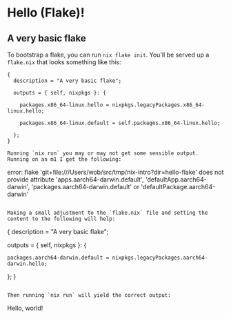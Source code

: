 # Hello (Flake)!

## A very basic flake

To bootstrap a flake, you can run `nix flake init`.  You'll be served
up a `flake.nix` that looks something like this:

```
{
  description = "A very basic flake";

  outputs = { self, nixpkgs }: {

    packages.x86_64-linux.hello = nixpkgs.legacyPackages.x86_64-linux.hello;

    packages.x86_64-linux.default = self.packages.x86_64-linux.hello;

  };
}

Running `nix run` you may or may not get some sensible output.  Running on an m1 I get the following:

```
error: flake 'git+file:///Users/wob/src/tmp/nix-intro?dir=hello-flake' does not provide attribute 'apps.aarch64-darwin.default', 'defaultApp.aarch64-darwin', 'packages.aarch64-darwin.default' or 'defaultPackage.aarch64-darwin'
```

Making a small adjustment to the `flake.nix` file and setting the
content to the following will help:

```
{
  description = "A very basic flake";

  outputs = { self, nixpkgs }: {

    packages.aarch64-darwin.default = nixpkgs.legacyPackages.aarch64-darwin.hello;

  };
}
```

Then running `nix run` will yield the correct output:

```
Hello, world!
```
